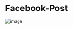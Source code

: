 # Facebook-Post

![image](https://user-images.githubusercontent.com/73768975/218633043-bf7b9fcf-90c7-4ef6-8999-6ec59b3a8a3e.png)
